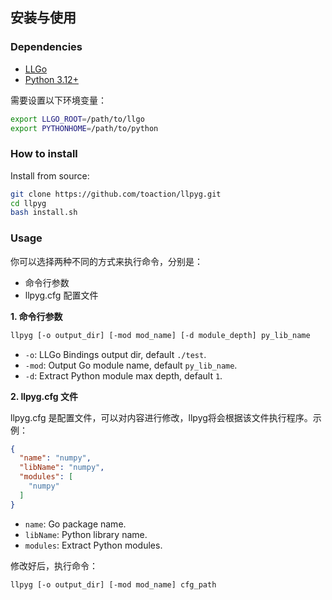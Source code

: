 ## 安装与使用

### Dependencies

- [LLGo](https://github.com/goplus/llgo)
- [Python 3.12+](https://www.python.org/)

需要设置以下环境变量：
```bash
export LLGO_ROOT=/path/to/llgo
export PYTHONHOME=/path/to/python
```
### How to install
Install from source:
```bash
git clone https://github.com/toaction/llpyg.git
cd llpyg
bash install.sh
```

### Usage
你可以选择两种不同的方式来执行命令，分别是：
- 命令行参数
- llpyg.cfg 配置文件

**1. 命令行参数**

```bash
llpyg [-o output_dir] [-mod mod_name] [-d module_depth] py_lib_name
```

- `-o`: LLGo Bindings output dir, default `./test`.
- `-mod`: Output Go module name, default `py_lib_name`.
- `-d`: Extract Python module max depth, default `1`.

**2. llpyg.cfg 文件**

llpyg.cfg 是配置文件，可以对内容进行修改，llpyg将会根据该文件执行程序。示例：

```json
{
  "name": "numpy",
  "libName": "numpy",
  "modules": [
    "numpy"
  ]
}
```

- `name`: Go package name.
- `libName`: Python library name.
- `modules`: Extract Python modules.

修改好后，执行命令：
```bash
llpyg [-o output_dir] [-mod mod_name] cfg_path
```
